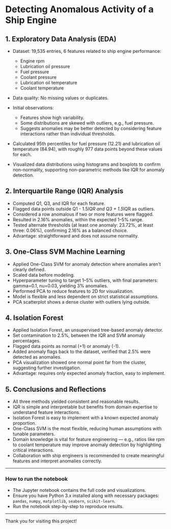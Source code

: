 # Detecting Anomalous Activity of a Ship Engine

## 1. Exploratory Data Analysis (EDA)

- Dataset: 19,535 entries, 6 features related to ship engine performance:
  - Engine rpm
  - Lubrication oil pressure
  - Fuel pressure
  - Coolant pressure
  - Lubrication oil temperature
  - Coolant temperature

- Data quality: No missing values or duplicates.

- Initial observations:
  - Features show high variability.
  - Some distributions are skewed with outliers, e.g., fuel pressure.
  - Suggests anomalies may be better detected by considering feature interactions rather than individual thresholds.

- Calculated 95th percentiles for fuel pressure (12.21) and lubrication oil temperature (84.94), with roughly 977 data points beyond these values for each.

- Visualized data distributions using histograms and boxplots to confirm non-normality, supporting non-parametric methods like IQR for anomaly detection.

## 2. Interquartile Range (IQR) Analysis

- Computed Q1, Q3, and IQR for each feature.
- Flagged data points outside Q1 - 1.5*IQR and Q3 + 1.5*IQR as outliers.
- Considered a row anomalous if two or more features were flagged.
- Resulted in 2.16% anomalies, within the expected 1–5% range.
- Tested alternate thresholds (at least one anomaly: 23.72%, at least three: 0.06%), confirming 2.16% as a balanced choice.
- Advantage: straightforward and does not assume normality.

## 3. One-Class SVM Machine Learning

- Applied One-Class SVM for anomaly detection where anomalies aren’t clearly defined.
- Scaled data before modeling.
- Hyperparameter tuning to target 1–5% outliers, with final parameters: gamma=0.1, nu=0.03, yielding 3% anomalies.
- Performed PCA to reduce features to 2D for visualization.
- Model is flexible and less dependent on strict statistical assumptions.
- PCA scatterplot shows a dense cluster with outliers lying outside.

## 4. Isolation Forest

- Applied Isolation Forest, an unsupervised tree-based anomaly detector.
- Set contamination to 2.5%, between the IQR and SVM anomaly percentages.
- Flagged data points as normal (+1) or anomaly (-1).
- Added anomaly flags back to the dataset, verified that 2.5% were detected as anomalies.
- PCA visualization showed one normal point far from the cluster, suggesting further investigation.
- Advantage: requires only expected anomaly fraction, easy to implement.

## 5. Conclusions and Reflections

- All three methods yielded consistent and reasonable results.
- IQR is simple and interpretable but benefits from domain expertise to understand feature interactions.
- Isolation Forest is easy to implement with a known expected anomaly proportion.
- One-Class SVM is the most flexible, reducing human assumptions with tunable parameters.
- Domain knowledge is vital for feature engineering — e.g., ratios like rpm to coolant temperature may improve anomaly detection by highlighting critical interactions.
- Collaboration with ship engineers is recommended to create meaningful features and interpret anomalies correctly.

---

### How to run the notebook

- The Jupyter notebook contains the full code and visualizations.
- Ensure you have Python 3.x installed along with necessary packages: `pandas`, `numpy`, `matplotlib`, `seaborn`, `scikit-learn`.
- Run the notebook step-by-step to reproduce results.

---

Thank you for visiting this project!
